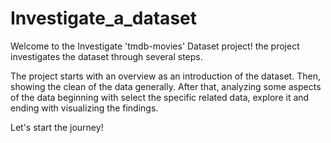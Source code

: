 # Investigate_a_dataset

Welcome to the Investigate 'tmdb-movies' Dataset project! the project investigates the dataset through several steps.

The project starts with an overview as an introduction of the dataset. Then, showing the clean of the data generally. After that, analyzing some aspects of the data beginning with select the specific related data, explore it and ending with visualizing the findings.

Let's start the journey!
